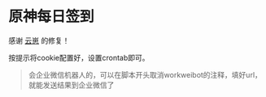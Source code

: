 # 原神每日签到

感谢 [云崽](https://github.com/Le-niao/Yunzai-Bot/commit/17b6fe7d5d90ac4d9c6c1c907221eef9b0fb1725) 的修复！  

按提示将cookie配置好，设置crontab即可。

> 会企业微信机器人的，可以在脚本开头取消workweibot的注释，填好url，就能发送结果到企业微信了  
